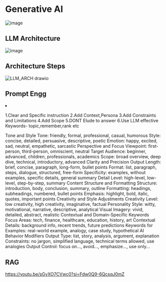 # Generative AI

![image](https://github.com/user-attachments/assets/d5655b7b-10f0-46f7-ace9-201827788bd3)

## LLM Architecture 
![image](https://github.com/user-attachments/assets/016801a5-9a92-4769-83dd-a17c00060c0f)


## Architecture Steps
![LLM_ARCH drawio](https://github.com/user-attachments/assets/7a8c1ce9-c4b8-4a1b-a368-259e5ddeaab2)

## Prompt Engg
<li>
   
   1.Clear and Specific instruction 
   2.Add Context,Persona
   3.Add Constraints and Limitations 
   4.Add Scope
   5.DONT Elude to answer
   6.Use LLM effective Keywords- topic,remember,rank etc 
   
   </li>
   Tone and Style
Tone: friendly, formal, professional, casual, humorous
Style: concise, detailed, persuasive, descriptive, poetic
Emotion: happy, excited, sad, neutral, empathetic, sarcastic
Perspective and Focus
Viewpoint: first-person, third-person, omniscient, neutral
Target Audience: beginner, advanced, children, professionals, academics
Scope: broad overview, deep dive, technical, introductory, advanced
Clarity and Precision
Output Length: brief, concise, paragraph, long-form, bullet points
Format: list, paragraph, steps, dialogue, structured, free-form
Specificity: examples, without examples, specific details, general summary
Detail Level: high-level, low-level, step-by-step, summary
Content Structure and Formatting
Structure: introduction, body, conclusion, summary, outline
Formatting: headings, subheadings, numbered, bullet points
Emphasis: highlight, bold, italic, quotes, important points
Creativity and Style Adjustments
Creativity Level: low creativity, high creativity, imaginative, factual
Personality Style: witty, motivational, narrative, descriptive, analytical
Visual Imagery: vivid, detailed, abstract, realistic
Contextual and Domain-Specific Keywords
Focus Areas: tech, finance, healthcare, education, history, art
Contextual Details: background info, recent trends, future predictions
Keywords for Examples: real-world example, analogy, case study, hypothetical
AI Behavior Modifiers
Output Type: list, story, analysis, argument, explanation
Constraints: no jargon, simplified language, technical terms allowed, use analogies
Output Control: focus on..., avoid..., emphasize..., use only...

## RAG

https://youtu.be/sGvXO7CVwc0?si=Fdw0Q9-6QcsqJ0mZ


